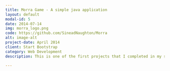 ```yaml
---
title: Morra Game - A simple java application
layout: default
modal-id: 5
date: 2014-07-14
img: morra_logo.png
code: https://github.com/SineadNaughton/Morra
alt: image-alt
project-date: April 2014
client: Start Bootstrap
category: Web Development
description: This is one of the first projects that I completed in my studies. It is a basic game built in java. The user guesses against the computer, the applicaiton keeps score and at the end of play gives stats on all games played. 

---
```

